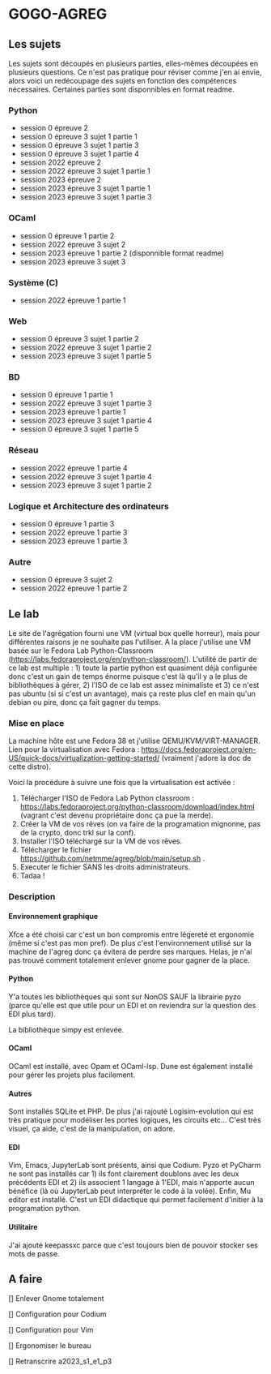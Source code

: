 # GOGO-AGREG


## Les sujets

Les sujets sont découpés en plusieurs parties, elles-mêmes découpées en plusieurs questions. Ce n'est pas pratique pour réviser comme j'en ai envie, alors voici un redécoupage des sujets en fonction des compétences nécessaires. Certaines parties sont disponnibles en format readme.

### Python

* session 0 épreuve 2
* session 0 épreuve 3 sujet 1 partie 1
* session 0 épreuve 3 sujet 1 partie 3
* session 0 épreuve 3 sujet 1 partie 4
* session 2022 épreuve 2
* session 2022 épreuve 3 sujet 1 partie 1
* session 2023 épreuve 2
* session 2023 épreuve 3 sujet 1 partie 1
* session 2023 épreuve 3 sujet 1 partie 3

### OCaml

* session 0 épreuve 1 partie 2
* session 2022 épreuve 3 sujet 2
* session 2023 épreuve 1 partie 2 (disponnible format readme)
* session 2023 épreuve 3 sujet 3

### Système (C)

* session 2022 épreuve 1 partie 1

### Web

* session 0 épreuve 3 sujet 1 partie 2
* session 2022 épreuve 3 sujet 1 partie 2
* session 2023 épreuve 3 sujet 1 partie 5

### BD

* session 0 épreuve 1 partie 1
* session 2022 épreuve 3 sujet 1 partie 3
* session 2023 épreuve 1 partie 1
* session 2023 épreuve 3 sujet 1 partie 4
* session 0 épreuve 3 sujet 1 partie 5

### Réseau

* session 2022 épreuve 1 partie 4
* session 2022 épreuve 3 sujet 1 partie 4
* session 2023 épreuve 3 sujet 1 partie 2

### Logique et Architecture des ordinateurs

* session 0 épreuve 1 partie 3
* session 2022 épreuve 1 partie 3
* session 2023 épreuve 1 partie 3

### Autre

* session 0 épreuve 3 sujet 2
* session 2022 épreuve 1 partie 2


## Le lab

Le site de l'agrégation fourni une VM (virtual box quelle horreur), mais pour différentes raisons je ne
souhaite pas l'utiliser.
A la place j'utilise une VM basée sur le Fedora Lab Python-Classroom (https://labs.fedoraproject.org/en/python-classroom/).
L'utilité de partir de ce lab est multiple : 1) toute la partie python est quasiment déjà configurée donc c'est un
gain de temps
énorme puisque c'est là qu'il y a le plus de bibliothèques à gérer, 2) l'ISO de ce lab est assez minimaliste et 3) ce
n'est pas
ubuntu (si si c'est un avantage), mais ça reste plus clef en main qu'un debian ou pire, donc ça fait gagner du temps.

### Mise en place

La machine hôte est une Fedora 38 et j'utilise QEMU/KVM/VIRT-MANAGER. Lien pour la virtualisation avec
Fedora : https://docs.fedoraproject.org/en-US/quick-docs/virtualization-getting-started/ (vraiment j'adore la doc
de cette distro).

Voici la procédure à suivre une fois que la virtualisation est activée :

1. Télécharger l'ISO de Fedora Lab Python classroom : https://labs.fedoraproject.org/python-classroom/download/index.html
(vagrant c'est devenu propriétaire donc ça pue la merde).
2. Créer la VM de vos rêves (on va faire de la programation mignonne, pas de la crypto, donc trkl sur la conf).
3. Installer l'ISO téléchargé sur la VM de vos rêves.
4. Télécharger le fichier https://github.com/netmme/agreg/blob/main/setup.sh .
5. Executer le fichier SANS les droits administrateurs.
6. Tadaa !

### Description

#### Environnement graphique

Xfce a été choisi car c'est un bon compromis entre légereté et ergonomie (même si c'est pas mon pref). De plus c'est l'environnement
utilisé sur la machine de l'agreg donc ça évitera de perdre ses marques. Helas, je n'ai pas trouvé comment totalement enlever gnome
pour gagner de la place.

#### Python

Y'a toutes les bibliothèques qui sont sur NonOS SAUF la librairie pyzo
(parce qu'elle est que utile pour un EDI et on reviendra sur la question des EDI plus tard).

La bibliothèque simpy est enlevée.

#### OCaml

OCaml est installé, avec Opam et OCaml-lsp. Dune est également installé pour gérer les projets plus facilement.

#### Autres

Sont installés SQLite et PHP.
De plus j'ai rajouté Logisim-evolution qui est très pratique pour modéliser les portes logiques, les circuits etc...
C'est très visuel, ça aide, c'est de la manipulation, on adore.

#### EDI

Vim, Emacs, JupyterLab sont présents, ainsi que Codium. Pyzo et PyCharm ne sont pas installés car 1) ils font
clairement doublons avec les deux
précédents EDI et 2) ils associent 1 langage à 1'EDI, mais n'apporte aucun bénéfice (là où JupyterLab peut
interpréter le code à la volée).
Enfin, Mu editor est installé. C'est un EDI didactique qui permet facilement d'initier à la programation python.

#### Utilitaire

J'ai ajouté keepassxc parce que c'est toujours bien de pouvoir stocker ses mots de passe.


## A faire

[] Enlever Gnome totalement

[] Configuration pour Codium

[] Configuration pour Vim

[] Ergonomiser le bureau

[] Retranscrire a2023_s1_e1_p3
